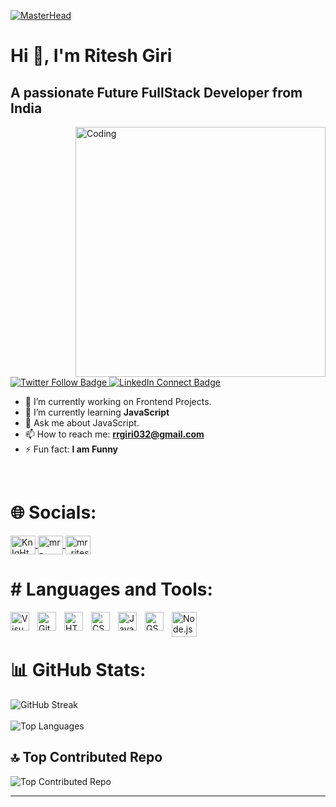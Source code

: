 [![MasterHead](https://firebasestorage.googleapis.com/v0/b/flexi-coding.appspot.com/o/dempgi7-520f8d5f-63d4-4453-8822-dbc149ae27f8.gif?alt=media&token=91c0c7b2-93c3-4029-b011-1a8703c5730d)](your-profile-link)

# Hi 👋, I'm Ritesh Giri
## A passionate Future FullStack Developer from India

<img align="right" alt="Coding" width="400" src="https://cdn.dribbble.com/users/1162077/screenshots/3848914/programmer.gif">

<p align="left"> 
  <a href="https://twitter.com/@KnIgHtG11697565" target="blank">
    <img src="https://img.shields.io/twitter/follow/KnIgHtG11697565?logo=twitter&style=for-the-badge" alt="Twitter Follow Badge" />
  </a>
  <a href="https://www.linkedin.com/in/ritesh-giri-b8b770242" target="_blank">
    <img src="https://img.shields.io/badge/Connect%20with%20Me-0077B5?style=for-the-badge&logo=linkedin" alt="LinkedIn Connect Badge" />
  </a>
</p>



- 🔭 I’m currently working on Frontend Projects.
- 🌱 I’m currently learning **JavaScript**
- 💬 Ask me about JavaScript.
- 📫 How to reach me: **rrgiri032@gmail.com**
- ⚡ Fun fact: **I am Funny**

<br>

<h1>🌐 Socials:</h1>
<p align="left">
  <a href="https://twitter.com/KnIgHtG11697565" target="_blank">
    <img align="center" src="https://raw.githubusercontent.com/rahuldkjain/github-profile-readme-generator/master/src/images/icons/Social/twitter.svg" alt="KnIgHtG11697565" height="30" width="40" />
  </a>
  <a href="https://www.linkedin.com/in/ritesh-giri-b8b770242/" target="_blank">
    <img align="center" src="https://raw.githubusercontent.com/rahuldkjain/github-profile-readme-generator/master/src/images/icons/Social/linked-in-alt.svg" alt="mr-ritesh-giri" height="30" width="40" />
  </a>
  <a href="https://instagram.com/mr_ritesh_giri" target="_blank">
    <img align="center" src="https://raw.githubusercontent.com/rahuldkjain/github-profile-readme-generator/master/src/images/icons/Social/instagram.svg" alt="mr_ritesh_giri" height="30" width="40" />
  </a>
</p>

<h1># Languages and Tools:</h1>
<img align="left" alt="Visual Studio Code" width="30px" src="https://cdn.jsdelivr.net/gh/devicons/devicon/icons/vscode/vscode-original.svg" style="padding-right:10px;" />
<img align="left" alt="Git" width="30px" src="https://cdn.jsdelivr.net/gh/devicons/devicon/icons/git/git-original.svg" style="padding-right:10px;" />
<img align="left" alt="HTML5" width="30px" src="https://cdn.jsdelivr.net/gh/devicons/devicon/icons/html5/html5-original.svg" style="padding-right:10px;" />
<img align="left" alt="CSS3" width="30px" src="https://cdn.jsdelivr.net/gh/devicons/devicon/icons/css3/css3-original.svg" style="padding-right:10px;" />
<img align="left" alt="JavaScript" width="30px" src="https://cdn.jsdelivr.net/gh/devicons/devicon/icons/javascript/javascript-original.svg" style="padding-right:10px;" />
<img align="left" alt="GSAP" width="30px" src="https://cdn.worldvectorlogo.com/logos/gsap-greensock.svg" style="padding-right:10px;" />
<img align="left" alt="Node.js" width="40px" height="40px" src="https://upload.wikimedia.org/wikipedia/commons/d/d9/Node.js_logo.svg" style="padding-right:10px;" />


</a>
<br>
<br>

# 📊 GitHub Stats:
 
![GitHub Streak](https://github-readme-streak-stats.herokuapp.com/?user=mr-ritesh-giri&theme=dark&hide_border=false)<br/>
<br>
![Top Languages](https://github-readme-stats.vercel.app/api/top-langs/?username=mr-ritesh-giri&theme=dark&hide_border=false&include_all_commits=false&count_private=false&layout=compact)

## 🔝 Top Contributed Repo
![Top Contributed Repo](https://github-contributor-stats.vercel.app/api?username=mr-ritesh-giri&limit=5&theme=tokyonight&combine_all_yearly_contributions=true)

<!-- [![](https://visitcount.itsvg.in/api?id=mr-ritesh-giri&label=Profile%20Views&color=12&icon=5&pretty=false)](https://visitcount.itsvg.in)-->

---





